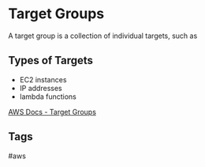 # Target Groups

A target group is a collection of individual targets, such as 

## Types of Targets
* EC2 instances  
* IP addresses  
* lambda functions  

[AWS Docs - Target Groups](https://docs.aws.amazon.com/elasticloadbalancing/latest/application/load-balancer-target-groups.html)  
## Tags
#aws
